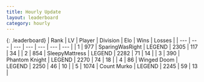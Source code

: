```yaml
---
title: Hourly Update
layout: leaderboard
category: hourly
---
```


{: .leaderboard}
| Rank | LV | Player | Division | Elo | Wins | Losses |
| --- | --- | --- | --- | --- | --- | --- |
| <span data-change="0">1</span> | 977 | <span title="ID: 402846">SparingWasRight</span> | LEGEND | <span data-change="0">2305</span> | <span data-change="0">117</span> | <span data-change="0">34</span> |
| <span data-change="1">2</span> | 854 | <span title="ID: 153129">SleepyMattress</span> | LEGEND | <span data-change="15">2282</span> | <span data-change="3">71</span> | <span data-change="0">14</span> |
| <span data-change="-1">3</span> | 390 | <span title="ID: 742939">Phantom Knight</span> | LEGEND | <span data-change="0">2270</span> | <span data-change="0">74</span> | <span data-change="0">18</span> |
| <span data-change="0">4</span> | 86 | <span title="ID: 744396">Winged Doom</span> | LEGEND | <span data-change="0">2250</span> | <span data-change="0">46</span> | <span data-change="0">10</span> |
| <span data-change="0">5</span> | 1074 | <span title="ID: 498323">Count Murko</span> | LEGEND | <span data-change="0">2245</span> | <span data-change="0">59</span> | <span data-change="0">13</span> |